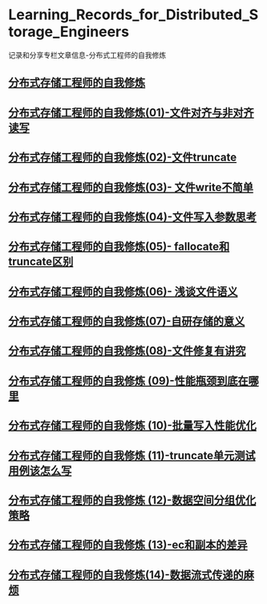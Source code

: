 # Learning_Records_for_Distributed_Storage_Engineers
记录和分享专栏文章信息-分布式工程师的自我修炼


## [分布式存储工程师的自我修炼](https://zhuanlan.zhihu.com/p/605385509)

## [分布式存储工程师的自我修炼(01)-文件对齐与非对齐读写](https://zhuanlan.zhihu.com/p/607396807)

## [分布式存储工程师的自我修炼(02)-文件truncate](https://zhuanlan.zhihu.com/p/609546697)

## [分布式存储工程师的自我修炼(03)- 文件write不简单](https://zhuanlan.zhihu.com/p/611086713)

## [分布式存储工程师的自我修炼(04)-文件写入参数思考](https://zhuanlan.zhihu.com/p/618915752)

## [分布式存储工程师的自我修炼(05)- fallocate和truncate区别](https://zhuanlan.zhihu.com/p/622319148)

## [分布式存储工程师的自我修炼(06)- 浅谈文件语义](https://zhuanlan.zhihu.com/p/624424398)

## [分布式存储工程师的自我修炼(07)-自研存储的意义](https://zhuanlan.zhihu.com/p/624685949)

## [分布式存储工程师的自我修炼(08)-文件修复有讲究](https://zhuanlan.zhihu.com/p/626318300)

## [分布式存储工程师的自我修炼 (09)-性能瓶颈到底在哪里](https://zhuanlan.zhihu.com/p/627024978)

## [分布式存储工程师的自我修炼 (10)-批量写入性能优化](https://zhuanlan.zhihu.com/p/627316750)

## [分布式存储工程师的自我修炼 (11)-truncate单元测试用例该怎么写](https://zhuanlan.zhihu.com/p/628076660)

## [分布式存储工程师的自我修炼 (12)-数据空间分组优化策略](https://zhuanlan.zhihu.com/p/629815639)

## [分布式存储工程师的自我修炼 (13)-ec和副本的差异](https://zhuanlan.zhihu.com/p/632937147)

## [分布式存储工程师的自我修炼(14)-数据流式传递的麻烦](https://zhuanlan.zhihu.com/p/636091788)
